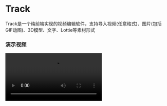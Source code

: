 # Track
Track是一个纯前端实现的视频编辑软件，支持导入视频(任意格式)、图片(包括GIF动图)、3D模型、文字、Lottie等素材形式

### 演示视频
<video src="[video.mp4](http://wxsnsencsvp.wxs.qq.com/130/20250/snssvpdownload/SH/reserved/6xykWLEnztLcgiceiahjnPibUmqxVML5mrEOf12oby7TKWDjSLotxcglK27weCvy7v8VTku9xejGEbcxHDqwvwEKMqJDOErvbJopKonQfJDWCk?ck=41882e070924c9249af65a7cebd08b9f&dis_k=fd192a61294ffd486150dc2bfca9ecbd&dis_t=1705654493&idx=1&m=41882e070924c9249af65a7cebd08b9f&sha256=487f2095f0c3ac3efb0def8eb9ba9e48e06797e1f7ac8620d17037d47913bee5&token=cztXnd9GyrFGL4g2tiaJWl5NtxoEKvmPJTmFLaykmbkbTM4PzFv9icjG5xcTdEeGqa1P7cVSlPQ4DL0iaAnEZVSUw)http://wxsnsencsvp.wxs.qq.com/130/20250/snssvpdownload/SH/reserved/6xykWLEnztLcgiceiahjnPibUmqxVML5mrEOf12oby7TKWDjSLotxcglK27weCvy7v8VTku9xejGEbcxHDqwvwEKMqJDOErvbJopKonQfJDWCk?ck=41882e070924c9249af65a7cebd08b9f&dis_k=fd192a61294ffd486150dc2bfca9ecbd&dis_t=1705654493&idx=1&m=41882e070924c9249af65a7cebd08b9f&sha256=487f2095f0c3ac3efb0def8eb9ba9e48e06797e1f7ac8620d17037d47913bee5&token=cztXnd9GyrFGL4g2tiaJWl5NtxoEKvmPJTmFLaykmbkbTM4PzFv9icjG5xcTdEeGqa1P7cVSlPQ4DL0iaAnEZVSUw" controls preload></video>
